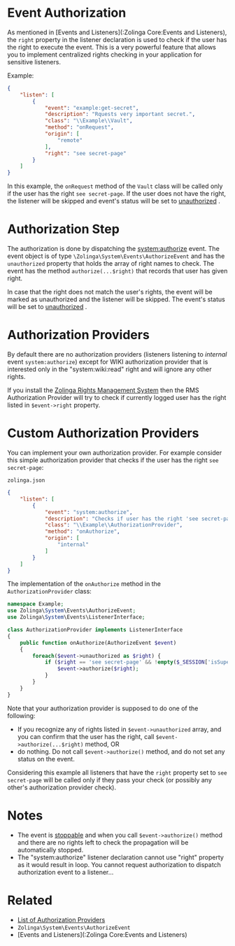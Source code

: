 # Event Authorization

As mentioned in [Events and Listeners](:Zolinga Core:Events and Listeners), the `right` property in the listener declaration is used to check if the user has the right to execute the event. This is a very powerful feature that allows you to implement centralized rights checking in your application for sensitive listeners.

Example:

```json
{
    "listen": [
        {
            "event": "example:get-secret",
            "description": "Rquests very important secret.",
            "class": "\\Example\\Vault",
            "method": "onRequest",
            "origin": [
                "remote"
            ],
            "right": "see secret-page"
        }
    ]
}
```

In this example, the `onRequest` method of the `Vault` class will be called only if the user has the right `see secret-page`. If the user does not have the right, the listener will be skipped and event's status will be set to [unauthorized](:ref:class:Zolinga:System:Types:StatusEnum) .

# Authorization Step

The authorization is done by dispatching the [system:authorize](:ref:event:system:authorize) event. The event object is of type `\Zolinga\System\Events\AuthorizeEvent` and has the `unauthorized` property that holds the array of right names to check. The event has the method `authorize(...$right)` that records that user has given right.

In case that the right does not match the user's rights, the event will be marked as unauthorized and the listener will be skipped. The event's status will be set to [unauthorized](:ref:class:Zolinga:System:Types:StatusEnum) .

# Authorization Providers

By default there are no authorization providers (listeners listening to *internal* event `system:authorize`) except for WIKI authorization provider that is interested only in the "system:wiki:read" right and will ignore any other rights.

If you install the [Zolinga Rights Management System](https://github.com/webdevelopers-eu/zolinga-rms) then the RMS Authorization Provider will try to check if currently logged user has the right listed in `$event->right` property.

# Custom Authorization Providers

You can implement your own authorization provider. For example consider this simple authorization provider that checks if the user has the right `see secret-page`:

`zolinga.json`

```json
{
    "listen": [
        {
            "event": "system:authorize",
            "description": "Checks if user has the right 'see secret-page'.",
            "class": "\\Example\\AuthorizationProvider",
            "method": "onAuthorize",
            "origin": [
                "internal"
            ]
        }
    ]
}
```

The implementation of the `onAuthorize` method in the `AuthorizationProvider` class:

```php
namespace Example;
use Zolinga\System\Events\AuthorizeEvent;
use Zolinga\System\Events\ListenerInterface;

class AuthorizationProvider implements ListenerInterface
{
    public function onAuthorize(AuthorizeEvent $event)
    {
        foreach($event->unauthorized as $right) {
            if ($right == 'see secret-page' && !empty($_SESSION['isSuperuser'])) {
                $event->authorize($right);
            }
        }
    }
}
```

Note that your authorization provider is supposed to do one of the following:

- If you recognize any of rights listed in `$event->unauthorized` array, and you can confirm that the user has the right, call `$event->authorize(...$right)` method, OR
- do nothing. Do not call `$event->authorize()` method, and do not set any status on the event. 

Considering this example all listeners that have the `right` property set to `see secret-page` will be called only if they pass your check (or possibly any other's authorization provider check).

# Notes 

- The event is [stoppable](:ref:class:Zolinga:System:Events:StoppableInterface) and when you call `$event->authorize()` method and there are no rights left to check the propagation will be automatically stopped.
- The "system:authorize" listener declaration cannot use "right" property as it would result in loop. You cannot request authorization to dispatch authorization event to a listener...


# Related

- [List of Authorization Providers](:ref:event:system:authorize) 
- `Zolinga\System\Events\AuthorizeEvent`
- [Events and Listeners](:Zolinga Core:Events and Listeners)
